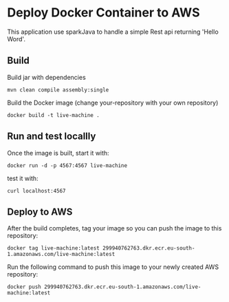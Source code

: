 # Deploy Docker Container to AWS

This application use sparkJava to handle a simple Rest api returning 'Hello Word'.

## Build
Build jar with dependencies

    mvn clean compile assembly:single
Build the Docker image (change your-repository with your own repository)

    docker build -t live-machine .

## Run and test locallly
Once the image is built, start it with:

    docker run -d -p 4567:4567 live-machine
test it with:

    curl localhost:4567

## Deploy to AWS
After the build completes, tag your image so you can push the image to this repository:

    docker tag live-machine:latest 299940762763.dkr.ecr.eu-south-1.amazonaws.com/live-machine:latest

Run the following command to push this image to your newly created AWS repository:

    docker push 299940762763.dkr.ecr.eu-south-1.amazonaws.com/live-machine:latest

